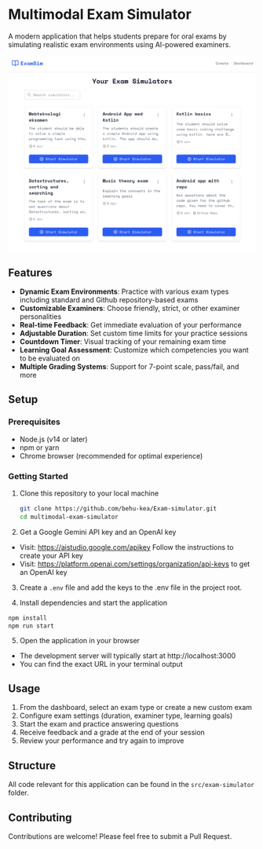 # Multimodal Exam Simulator

A modern application that helps students prepare for oral exams by simulating realistic exam environments using AI-powered examiners.

![Exam Simulator Screenshot](screenshot.png)

## Features

- **Dynamic Exam Environments**: Practice with various exam types including standard and Github repository-based exams
- **Customizable Examiners**: Choose friendly, strict, or other examiner personalities 
- **Real-time Feedback**: Get immediate evaluation of your performance
- **Adjustable Duration**: Set custom time limits for your practice sessions
- **Countdown Timer**: Visual tracking of your remaining exam time
- **Learning Goal Assessment**: Customize which competencies you want to be evaluated on
- **Multiple Grading Systems**: Support for 7-point scale, pass/fail, and more

## Setup

### Prerequisites
- Node.js (v14 or later)
- npm or yarn
- Chrome browser (recommended for optimal experience)

### Getting Started
1. Clone this repository to your local machine
   ```bash
   git clone https://github.com/behu-kea/Exam-simulator.git
   cd multimodal-exam-simulator
2. Get a Google Gemini API key and an OpenAI key
- Visit: https://aistudio.google.com/apikey Follow the instructions to create your API key
- Visit: https://platform.openai.com/settings/organization/api-keys to get an OpenAI key

3. Create a `.env` file and add the keys to the .env file in the project root.

4. Install dependencies and start the application
````
npm install
npm run start
````

5. Open the application in your browser
- The development server will typically start at http://localhost:3000
- You can find the exact URL in your terminal output

## Usage
1. From the dashboard, select an exam type or create a new custom exam
2. Configure exam settings (duration, examiner type, learning goals)
3. Start the exam and practice answering questions
4. Receive feedback and a grade at the end of your session
5. Review your performance and try again to improve

## Structure
All code relevant for this application can be found in the `src/exam-simulator` folder. 

## Contributing
Contributions are welcome! Please feel free to submit a Pull Request.

